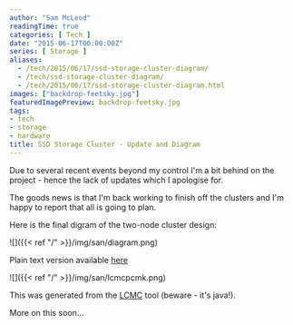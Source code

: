 ```yaml
---
author: "Sam McLeod"
readingTime: true
categories: [ Tech ]
date: "2015-06-17T00:00:00Z"
series: [ Storage ]
aliases:
  - /tech/2015/06/17/ssd-storage-cluster-diagram/
  - /tech/ssd-storage-cluster-diagram/
  - /tech/2015/06/17/ssd-storage-cluster-diagram.html
images: ["backdrop-feetsky.jpg"]
featuredImagePreview: backdrop-feetsky.jpg
tags:
- tech
- storage
- hardware
title: SSD Storage Cluster - Update and Diagram
---
```


Due to several recent events beyond my control I'm a bit behind on the project - hence the lack of updates which I apologise for.

The goods news is that I'm back working to finish off the clusters and I'm happy to report that all is going to plan.

Here is the final digram of the two-node cluster design:

![]({{< ref "/" >}}/img/san/diagram.png)

Plain text version available [here](https://gist.github.com/sammcj/0503007ceb5038a0de3c)

![]({{< ref "/" >}}/img/san/lcmcpcmk.png)

This was generated from the [LCMC](http://github.com/rasto/lcmc) tool (beware - it's java!).

More on this soon...
